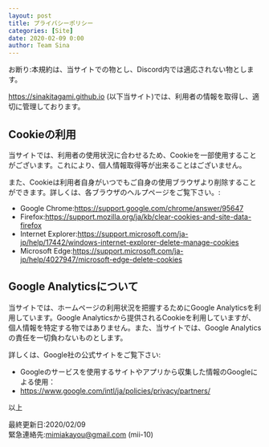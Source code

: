 ```yaml
---
layout: post
title: プライバシーポリシー
categories: [Site]
date: 2020-02-09 0:00
author: Team Sina
---
```


お断り:本規約は、当サイトでの物とし、Discord内では適応されない物とします。<br>

https://sinakitagami.github.io (以下当サイト)では、利用者の情報を取得し、適切に管理しております。

## Cookieの利用
当サイトでは、利用者の使用状況に合わせるため、Cookieを一部使用することがございます。これにより、個人情報取得等が出来ることはございません。

また、Cookieは利用者自身がいつでもご自身の使用ブラウザより削除することができます。詳しくは、各ブラウザのヘルプページをご覧下さい。:<br>

 - Google Chrome:<a href="https://support.google.com/chrome/answer/95647" class="a-orange">https://support.google.com/chrome/answer/95647</a>
 - Firefox:<a href="https://support.mozilla.org/ja/kb/clear-cookies-and-site-data-firefox" class="a-orange">https://support.mozilla.org/ja/kb/clear-cookies-and-site-data-firefox</a>
 - Internet Explorer:<a href="https://support.microsoft.com/ja-jp/help/17442/windows-internet-explorer-delete-manage-cookies" class="a-orange">https://support.microsoft.com/ja-jp/help/17442/windows-internet-explorer-delete-manage-cookies</a>
 - Microsoft Edge:<a href="https://support.microsoft.com/ja-jp/help/4027947/microsoft-edge-delete-cookies" class="a-orange">https://support.microsoft.com/ja-jp/help/4027947/microsoft-edge-delete-cookies</a>

## Google Analyticsについて
当サイトでは、ホームページの利用状況を把握するためにGoogle Analyticsを利用しています。Google Analyticsから提供されるCookieを利用していますが、個人情報を特定する物ではありません。また、当サイトでは、Google Analyticsの責任を一切負わないものとします。

詳しくは、Google社の公式サイトをご覧下さい:

 - Googleのサービスを使用するサイトやアプリから収集した情報のGoogleによる使用：
  - <a href="https://www.google.com/intl/ja/policies/privacy/partners/" class="a-orange">https://www.google.com/intl/ja/policies/privacy/partners/</a>

以上<br>

最終更新日:2020/02/09<br>
緊急連絡先:mimiakayou@gmail.com (mii-10)
